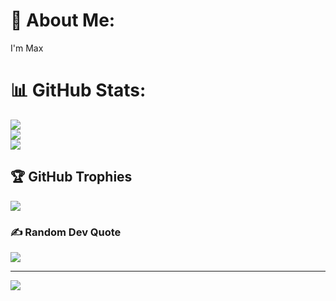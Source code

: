 # 💫 About Me:
I'm Max 



# 📊 GitHub Stats:
![](https://github-readme-stats.vercel.app/api?username=M4XM77R&theme=tokyonight&hide_border=false&include_all_commits=true&count_private=true)<br/>
![](https://github-readme-streak-stats.herokuapp.com/?user=M4XM77R&theme=tokyonight&hide_border=false)<br/>
![](https://github-readme-stats.vercel.app/api/top-langs/?username=M4XM77R&theme=tokyonight&hide_border=false&include_all_commits=true&count_private=true&layout=compact)

## 🏆 GitHub Trophies
![](https://github-profile-trophy.vercel.app/?username=M4XM77R&theme=radical&no-frame=false&no-bg=false&margin-w=4)

### ✍️ Random Dev Quote
![](https://quotes-github-readme.vercel.app/api?type=horizontal&theme=radical)

---
[![](https://visitcount.itsvg.in/api?id=M4XM77R&icon=0&color=0)](https://visitcount.itsvg.in)
